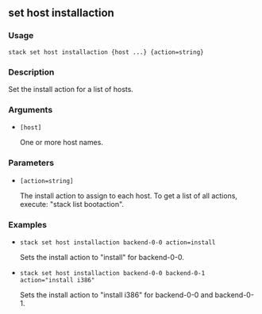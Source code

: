 ## set host installaction

### Usage

`stack set host installaction {host ...} {action=string}`

### Description

Set the install action for a list of hosts.

### Arguments

* `[host]`

   One or more host names.


### Parameters
* `[action=string]`

   The install action to assign to each host. To get a list of all actions,
	execute: "stack list bootaction".

### Examples

* `stack set host installaction backend-0-0 action=install`

   Sets the install action to "install" for backend-0-0.

* `stack set host installaction backend-0-0 backend-0-1 action="install i386"`

   Sets the install action to "install i386" for backend-0-0 and backend-0-1.



